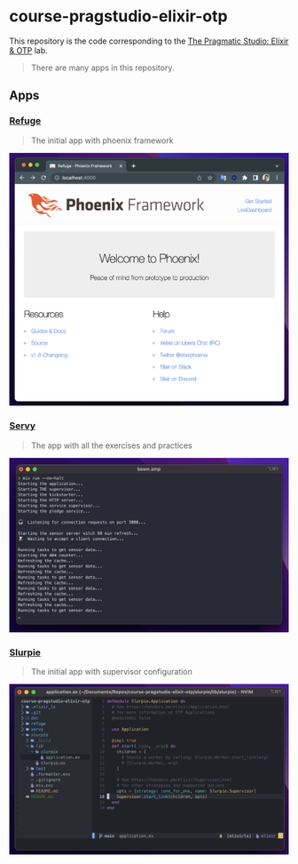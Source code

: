 # course-pragstudio-elixir-otp

This repository is the code corresponding to the [The Pragmatic Studio: Elixir & OTP](https://pragmaticstudio.com/courses/elixir) lab.

> There are many apps in this repository.

## Apps

### [Refuge](refuge/README.md)

> The initial app with phoenix framework

![Refuge's Snapshot](doc/refuge-snapshot.png)

### [Servy](servy/README.md)

> The app with all the exercises and practices

![Servy's Snapshot](doc/servy-snapshot.png)

### [Slurpie](slurpie/README.md)

> The initial app with supervisor configuration

![Slurpie's Snapshot](doc/slurpie-snapshot.png)

